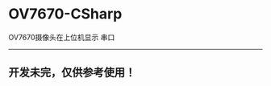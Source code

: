 # OV7670-CSharp
OV7670摄像头在上位机显示
串口

----------------------------
开发未完，仅供参考使用！
----------------------------
